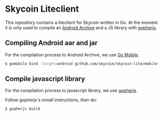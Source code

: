 # Skycoin Liteclient

This repository contains a liteclient for Skycoin written in Go. At the moment it is only used to compile an [Android Archive](https://developer.android.com/studio/projects/android-library.html) and a JS library with [gopherjs](https://github.com/gopherjs/gopherjs).

## Compiling Android aar and jar

For the compilation process to Android Archive, we use [Go Mobile](https://github.com/golang/mobile).

```bash
$ gomobile bind -target=android github.com/skycoin/skycoin-lite/mobile
```

## Compile javascript library

For the compilation process to javascript library, we use [gopherjs](https://github.com/gopherjs/gopherjs).

Follow gopherjs's install instructions, then do:

```bash
$ gopherjs build
```
